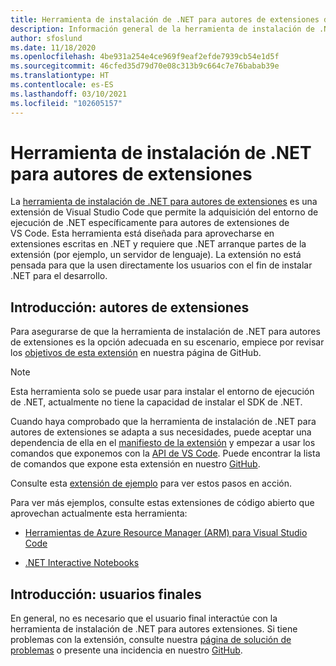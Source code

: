 ```yaml
---
title: Herramienta de instalación de .NET para autores de extensiones de VS Code
description: Información general de la herramienta de instalación de .NET para autores de extensiones, una extensión de Visual Studio Code para instalar el entorno de ejecución de .NET.
author: sfoslund
ms.date: 11/18/2020
ms.openlocfilehash: 4be931a254e4ce969f9eaf2efde7939cb54e1d5f
ms.sourcegitcommit: 46cfed35d79d70e08c313b9c664c7e76babab39e
ms.translationtype: HT
ms.contentlocale: es-ES
ms.lasthandoff: 03/10/2021
ms.locfileid: "102605157"
---
```

# <a name="net-install-tool-for-extension-authors"></a>Herramienta de instalación de .NET para autores de extensiones

La [herramienta de instalación de .NET para autores de extensiones](https://github.com/dotnet/vscode-dotnet-runtime) es una extensión de Visual Studio Code que permite la adquisición del entorno de ejecución de .NET específicamente para autores de extensiones de VS Code. Esta herramienta está diseñada para aprovecharse en extensiones escritas en .NET y requiere que .NET arranque partes de la extensión (por ejemplo, un servidor de lenguaje). La extensión no está pensada para que la usen directamente los usuarios con el fin de instalar .NET para el desarrollo.

## <a name="getting-started-extension-authors"></a>Introducción: autores de extensiones

Para asegurarse de que la herramienta de instalación de .NET para autores de extensiones es la opción adecuada en su escenario, empiece por revisar los [objetivos de esta extensión](https://github.com/dotnet/vscode-dotnet-runtime#goals-acquiring-net-core-for-extensions) en nuestra página de GitHub.

> [!NOTE]
> Esta herramienta solo se puede usar para instalar el entorno de ejecución de .NET, actualmente no tiene la capacidad de instalar el SDK de .NET.

Cuando haya comprobado que la herramienta de instalación de .NET para autores de extensiones se adapta a sus necesidades, puede aceptar una dependencia de ella en el [manifiesto de la extensión](https://code.visualstudio.com/api/references/extension-manifest) y empezar a usar los comandos que exponemos con la [API de VS Code](https://code.visualstudio.com/api/extension-guides/command#programmatically-executing-a-command). Puede encontrar la lista de comandos que expone esta extensión en nuestro [GitHub](https://github.com/dotnet/vscode-dotnet-runtime/blob/master/Documentation/commands.md).

Consulte esta [extensión de ejemplo](https://github.com/dotnet/vscode-dotnet-runtime/tree/master/sample) para ver estos pasos en acción.

Para ver más ejemplos, consulte estas extensiones de código abierto que aprovechan actualmente esta herramienta:

- [Herramientas de Azure Resource Manager (ARM) para Visual Studio Code](https://github.com/microsoft/vscode-azurearmtools)

- [.NET Interactive Notebooks](https://github.com/dotnet/interactive/tree/main/src/dotnet-interactive-vscode)

## <a name="getting-started-end-users"></a>Introducción: usuarios finales

En general, no es necesario que el usuario final interactúe con la herramienta de instalación de .NET para autores extensiones. Si tiene problemas con la extensión, consulte nuestra [página de solución de problemas](https://github.com/dotnet/vscode-dotnet-runtime/blob/master/Documentation/troubleshooting-runtime.md) o presente una incidencia en nuestro [GitHub](https://github.com/dotnet/vscode-dotnet-runtime/issues).
